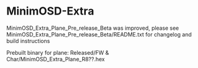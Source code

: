 # MinimOSD-Extra

MinimOSD_Extra_Plane_Pre_release_Beta was improved, please see
MinimOSD_Extra_Plane_Pre_release_Beta/README.txt
for changelog and build instructions

Prebuilt binary for plane: Released/FW & Char/MinimOSD_Extra_Plane_R8??.hex
